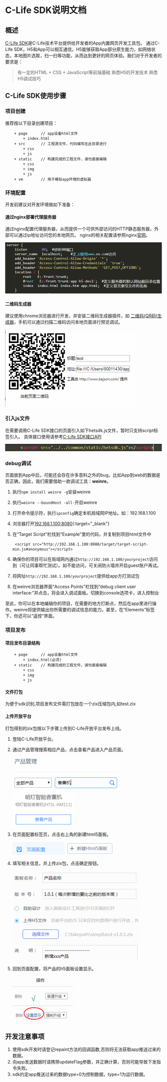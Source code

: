 # C-Life SDK说明文档

## 概述
[C-Life SDK](./H5SDK.html)是C-Life技术平台提供给开发者的App内置网页开发工具包。
通过C-Life SDK，H5和App可以相互通信，H5能够获取App部分原生能力，如网络状态，本地图片选取，扫一扫等功能，从而达到更好的网页体验。我们对于开发者的要求是：

 >  有一定的HTML + CSS + JavaScript等前端基础
    熟悉H5的开发技术
    熟悉H5调试技巧 

## C-Life SDK使用步骤

### 项目创建
推荐按以下目录创建项目：
```
    + page      // app设备html文件
        + index.html
    + src       // 工程源文件，代码编写在此目录进行
        + css
        + js
    + static    // 构建完成的工程文件，请勿直接编辑
        + css
        + img
        + js
    + vm        // 用于模拟app环境的虚拟器
```

### 环境配置
开发前建议对开发环境做如下准备：

#### 通过nginx部署代理服务器

通过nginx配置代理服务器，从而提供一个可供外部访问的HTTP静态服务器，外部可以通过ip地址访问您的本地网页。
nginx的相关配置请参照nginx[官网](http://nginx.org/en/)。

![nginx配置](/assets/H5/nginx.png)

#### 二维码生成器

建议使用chrome浏览器进行开发，并安装二维码生成器插件，如 [二维码(QR码)生成器](https://chrome.google.com/webstore/detail/%E4%BA%8C%E7%BB%B4%E7%A0%81qr%E7%A0%81%E7%94%9F%E6%88%90%E5%99%A8qr-code-generato/pflgjjogbmmcmfhfcnlohagkablhbpmg)，手机可以通过扫描二维码访问本地页面进行预览调试。

![二维码工具](/assets/H5/QR_code.png)
    
### 引入js文件 
在需要调用C-Life SDK接口的页面引入如下hetsdk.js文件，暂时只支持script标签引入。
具体接口使用请参考[C-Life SDK接口API](./H5SDK.html)

![引入js](/assets/H5/import.png)

### debug调试 
页面放到App中后，可能还会存在许多意料之外的bug，比如App到web的数据是否正确，因此，我们需要借助一款调试工具：**weinre**。

1. 执行`npm install weinre -g`安装weinre

2. 执行`weinre --boundHost -all-`开启weinre

3. 打开命令提示符，执行`ipconfig`确定本机局域网IP地址。如：192.168.1.100

4. 浏览器打开[192.168.1.100:8080](http://127.0.0.1:8080){:target="_blank"}

5. 在“Target Script”栏找到“Example”里的代码，并复制到项目html文件中

        <script src="http://192.168.1.100:8080/target/target-script-min.js#anonymous"></script>

6. 确保你的项目可以在局域网内通过`http://192.168.1.100/yourproject`访问到（可让同事帮忙测试）。如不能访问，可关闭防火墙并开启guest账户再试。

7. 将网址`http://192.168.1.100/yourproject`提供给app方打测试包

8. 在weinre浏览器界面“Access Points”栏找到“debug client user interface:”并点击，将会进入调试面板。切换到console选项卡，进入控制台

至此，你可以在本地编辑你的项目，在需要的地方打断点，然后在app里进行操作。weinre将提供输出你所需要的调试信息的能力。甚至，在“Elements”标签下，你还可以“遥控”界面。

### 项目发布
#### 项目发布目录结构
```
    + page      // app设备html文件
        + index.html(必须)
    + static    // 构建完成的工程文件，请勿直接编辑
        + css
        + img
        + js
```

#### 文件打包

为便于sdk识别,项目发布文件需打包放在一个zix压缩包内,如test.zix

#### 上传开放平台

打包得到的zix包按以下步骤上传到C-Life开放平台发布上线。 
    
1. 登陆C-Life开放平台。

2. 通过产品管理搜索相应产品，点击查看产品进入产品页面。

    ![产品搜索](/assets/H5/search.png)  ![查看产品](/assets/H5/view.png)

3. 在页面配置标签页，点击右上角的新建html5面板。

    ![页面配置](/assets/H5/config.png)  ![按钮](/assets/H5/btn.png)

4. 填写相关信息，并上传zix包，点击确定按钮。

    ![新建h5面板](/assets/H5/new.png)

5. 回到页面配置，将产品的h5面板设置显示。

    ![设置显示](/assets/H5/setting.png)

## 开发注意事项

1. 使用sdk开发时请登记repaint方法的回调函数,否则将无法获取app推送过来的数据。
2. 向app发送数据时请携带updateFlag参数，并正确计算，否则可能导致下发指令失败。
3. sdk约定app推送过来的数据type=0为控制数据，type=1为运行数据。








